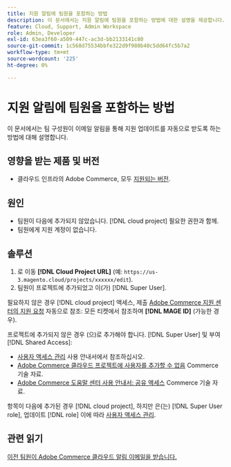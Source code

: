 ```yaml
---
title: 지원 알림에 팀원을 포함하는 방법
description: 이 문서에서는 지원 알림에 팀원을 포함하는 방법에 대한 설명을 제공합니다.
feature: Cloud, Support, Admin Workspace
role: Admin, Developer
exl-id: 63ea3f60-a509-447c-ac3d-bb2133141c80
source-git-commit: 1c568d75534bbfe322d9f980b40c5dd64fc5b7a2
workflow-type: tm+mt
source-wordcount: '225'
ht-degree: 0%

---
```


# 지원 알림에 팀원을 포함하는 방법

이 문서에서는 팀 구성원이 이메일 알림을 통해 지원 업데이트를 자동으로 받도록 하는 방법에 대해 설명합니다.

## 영향을 받는 제품 및 버전

* 클라우드 인프라의 Adobe Commerce, 모두 [지원되는 버전](https://www.adobe.com/content/dam/cc/en/legal/terms/enterprise/pdfs/Adobe-Commerce-Software-Lifecycle-Policy.pdf).

## 원인

* 팀원이 다음에 추가되지 않았습니다. [!DNL cloud project] 필요한 권한과 함께.
* 팀원에게 지원 계정이 없습니다.

## 솔루션

1. 로 이동 **[!DNL Cloud Project URL]** (예: `https://us-3.magento.cloud/projects/xxxxxx/edit`).
1. 팀원이 프로젝트에 추가되었고 이(가) [!DNL Super User].

필요하지 않은 경우 [!DNL cloud project] 액세스, 제출 [Adobe Commerce 지원 센터의 지원 요청](https://experienceleague.adobe.com/docs/commerce-knowledge-base/kb/help-center-guide/magento-help-center-user-guide.html#submit-ticket) 자동으로 참조: 모든 티켓에서 참조하며 **[!DNL MAGE ID]** (가능한 경우).

프로젝트에 추가되지 않은 경우 (으)로 추가해야 합니다. [!DNL Super User] 및 부여 [!DNL Shared Access]:

* [사용자 액세스 관리](https://experienceleague.adobe.com/docs/commerce-cloud-service/user-guide/project/user-access.html) 사용 안내서에서 참조하십시오.
* [Adobe Commerce 클라우드 프로젝트에 사용자를 추가할 수 없음](https://experienceleague.adobe.com/docs/commerce-knowledge-base/kb/troubleshooting/miscellaneous/unable-add-user-adobe-commerce-cloud-project.html) Commerce 기술 자료.
* [Adobe Commerce 도움말 센터 사용 안내서: 공유 액세스](https://experienceleague.adobe.com/docs/commerce-knowledge-base/kb/help-center-guide/magento-help-center-user-guide.html#shared-access) Commerce 기술 자료.

항목이 다음에 추가된 경우 [!DNL cloud project], 하지만 은(는) [!DNL Super User role], 업데이트 [!DNL role] 이에 따라 [사용자 액세스 관리](https://experienceleague.adobe.com/docs/commerce-cloud-service/user-guide/project/user-access.html).

## 관련 읽기

[이전 팀원이 Adobe Commerce 클라우드 알림 이메일을 받습니다.](https://experienceleague.adobe.com/docs/commerce-knowledge-base/kb/troubleshooting/miscellaneous/former-teammembers-receive-cloud-notification-emails.html)
